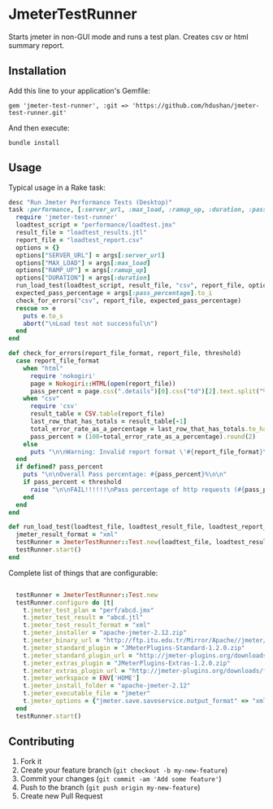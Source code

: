 # JmeterTestRunner

Starts jmeter in non-GUI mode and runs a test plan. Creates csv or html summary report.

## Installation

Add this line to your application's Gemfile:

  `gem 'jmeter-test-runner', :git => 'https://github.com/hdushan/jmeter-test-runner.git'`

And then execute:

   `bundle install`

## Usage

Typical usage in a Rake task:

```ruby
desc "Run Jmeter Performance Tests (Desktop)"
task :performance, [:server_url, :max_load, :ramup_up, :duration, :pass_percentage] do |t, args |
  require 'jmeter-test-runner'
  loadtest_script = "performance/loadtest.jmx"
  result_file = "loadtest_results.jtl"
  report_file = "loadtest_report.csv"
  options = {}
  options["SERVER_URL"] = args[:server_url]
  options["MAX_LOAD"] = args[:max_load]
  options["RAMP_UP"] = args[:ramup_up]
  options["DURATION"] = args[:duration] 
  run_load_test(loadtest_script, result_file, "csv", report_file, options)
  expected_pass_percentage = args[:pass_percentage].to_i
  check_for_errors("csv", report_file, expected_pass_percentage)
  rescue => e
    puts e.to_s
    abort("\nLoad test not successful\n")
  end  
end

def check_for_errors(report_file_format, report_file, threshold)
  case report_file_format
    when "html"
      require 'nokogiri'
      page = Nokogiri::HTML(open(report_file))
      pass_percent = page.css(".details")[0].css("td")[2].text.split("%")[0].to_i
    when "csv"
      require 'csv'
      result_table = CSV.table(report_file)
      last_row_that_has_totals = result_table[-1]
      total_error_rate_as_a_percentage = last_row_that_has_totals.to_hash[:aggregate_report_error]*100
      pass_percent = (100-total_error_rate_as_a_percentage).round(2)
    else
      puts "\n\nWarning: Invalid report format \'#{report_file_format}\'. Cannot calculate pass percentage!!\n\n"
  end
  if defined? pass_percent
    puts "\n\nOverall Pass percentage: #{pass_percent}%\n\n"
    if pass_percent < threshold
      raise "\n\nFAIL!!!!!!\nPass percentage of http requests (#{pass_percent}%) is less than the expected threshold (#{threshold}%)\n\n"
    end
  end  
end

def run_load_test(loadtest_file, loadtest_result_file, loadtest_report_format, loadtest_report_file, options='')
  jmeter_result_format = "xml"
  testRunner = JmeterTestRunner::Test.new(loadtest_file, loadtest_result_file, jmeter_result_format, loadtest_report_format, loadtest_report_file, options)
  testRunner.start()
end
```

Complete list of things that are configurable:
```ruby

  testRunner = JmeterTestRunner::Test.new
  testRunner.configure do |t|
    t.jmeter_test_plan = "perf/abcd.jmx"
    t.jmeter_test_result = "abcd.jtl"
    t.jmeter_test_result_format = "xml"
    t.jmeter_installer = "apache-jmeter-2.12.zip"
    t.jmeter_binary_url = "http://ftp.itu.edu.tr/Mirror/Apache//jmeter/binaries/apache-jmeter-2.12.zip"
    t.jmeter_standard_plugin = "JMeterPlugins-Standard-1.2.0.zip"
    t.jmeter_standard_plugin_url = "http://jmeter-plugins.org/downloads/file/JMeterPlugins-Standard-1.2.0.zip"
    t.jmeter_extras_plugin = "JMeterPlugins-Extras-1.2.0.zip"
    t.jmeter_extras_plugin_url = "http://jmeter-plugins.org/downloads/file/JMeterPlugins-Extras-1.2.0.zip"
    t.jmeter_workspace = ENV['HOME']
    t.jmeter_install_folder = "apache-jmeter-2.12"
    t.jmeter_executable_file = "jmeter"
    t.jmeter_options = {"jmeter.save.saveservice.output_format" => "xml", "SERVER" => "test.com"}
  end
  testRunner.start()
```


## Contributing

1. Fork it
2. Create your feature branch (`git checkout -b my-new-feature`)
3. Commit your changes (`git commit -am 'Add some feature'`)
4. Push to the branch (`git push origin my-new-feature`)
5. Create new Pull Request
